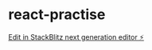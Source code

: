 # react-practise

[Edit in StackBlitz next generation editor ⚡️](https://stackblitz.com/~/github.com/patilakash211/react-practise)